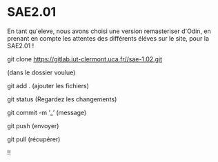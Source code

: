 # SAE2.01

En tant qu'eleve, nous avons choisi une version remasteriser d'Odin, en prenant en compte les attentes des différents éléves sur le site, pour la SAE2.01 !

git clone https://gitlab.iut-clermont.uca.fr//sae-1.02.git

(dans le dossier voulue)

git add .  (ajouter les fichiers)

git status (Regardez les changements)

git commit -m ‘_’  (message)

git push (envoyer)

git pull  (récupérer)

!!
